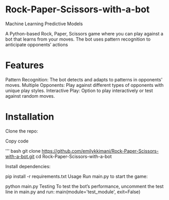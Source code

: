 # Rock-Paper-Scissors-with-a-bot
Machine Learning Predictive Models

A Python-based Rock, Paper, Scissors game where you can play against a bot that learns from your moves. The bot uses pattern recognition to anticipate opponents’ actions

# Features

Pattern Recognition: The bot detects and adapts to patterns in opponents' moves.
Multiple Opponents: Play against different types of opponents with unique play styles.
Interactive Play: Option to play interactively or test against random moves.

# Installation
 Clone the repo:


Copy code

''' bash 
git clone https://github.com/emilykkimani/Rock-Paper-Scissors-with-a-bot.git
cd Rock-Paper-Scissors-with-a-bot

Install dependencies:

pip install -r requirements.txt
Usage
Run main.py to start the game:

python main.py
Testing
To test the bot’s performance, uncomment the test line in main.py and run:
main(module='test_module', exit=False)
